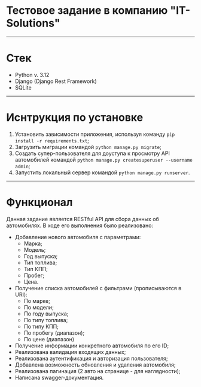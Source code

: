# Тестовое задание в компанию "IT-Solutions"
---

# Стек
- Python v. 3.12
- Django (Django Rest Framework)
- SQLite
---

# Иснтрукция по установке
1) Установить зависимости приложения, используя команду `pip install -r requirements.txt`;
2) Загрузить миграции командой `python manage.py migrate`;
3) Создать супер-пользователя для доуступа к просмотру API автомобилей командой `python manage.py createsuperuser --username admin`;
4) Запустить локальный сервер командой `python manage.py runserver`.
---

# Функционал

Данная задание является RESTful API для сбора данных об автомобилях. В ходе его выполнения было реализовано:
- Добавление нового автомобиля с параметрами:
  -  Марка;
  -  Модель;
  -  Год выпуска;
  -  Тип топлива;
  -  Тип КПП;
  -  Пробег;
  -  Цена.
- Получение списка автомобилей с фильтрами (прописываются в URI):
  - По марке;
  - По модели;
  - По году выпуска;
  - По типу топлива;
  - По типу КПП;
  - По пробегу (диапазон);
  - По цене (диапазон)
- Получение информации конкретного автомобиля по его ID;
- Реализована валидация входящих данных;
- Реализована аутентификация и авторизация пользователя;
- Добавлена возможность обновления и удаления автомобиля;
- Реализована пагинация (2 авто на странице - для наглядности);
- Написана swagger-документация.
